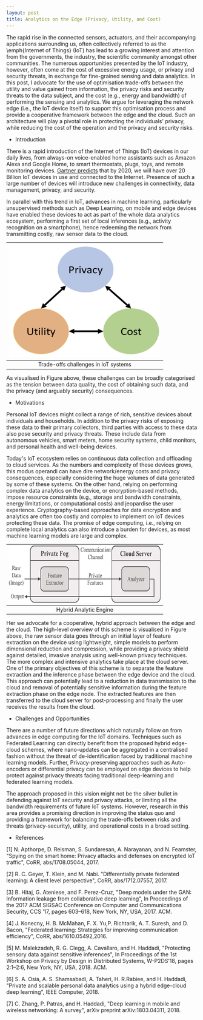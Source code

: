 ```yaml
---
layout: post
title: Analytics on the Edge (Privacy, Utility, and Cost)
---
```


The rapid rise in the connected sensors, actuators, and their accompanying applications surrounding us, often collectively referred to as the \emph{Internet of Things} (IoT) has lead to a growing interest and attention from the governments, the industry, the scientific community amongst other communities. The numerous opportunities presented by the IoT industry, however, often come at the cost of excessive energy usage, or privacy and security threats, in exchange for fine-grained sensing and data analytics. In this post, I advocate for the use of optimisation trade-offs between the utility and value gained from information, the privacy risks and security threats to the data subject, and the cost (e.g., energy and bandwidth) of performing the sensing and analytics. We argue for leveraging the network edge (i.e., the IoT device itself) to support this optimisation process and provide a cooperative framework between the edge and the cloud. Such an architecture will play a pivotal role in protecting the individuals' privacy, while reducing the cost of the operation and the privacy and security risks. 

* Introduction

There is a rapid introduction of the Internet of Things (IoT) devices in our daily lives, from always-on voice-enabled home assistants such as Amazon Alexa and Google Home, to smart thermostats, plugs, toys, and remote monitoring devices. [Gartner predicts](https://www.gartner.com/newsroom/id/3598917) that by 2020, we will have over 20 Billion IoT devices in use and connected to the Internet. Presence of such a large number of devices will introduce new challenges in connectivity, data management, privacy, and security.

In parallel with this trend in IoT, advances in machine learning, particularly unsupervised methods such as Deep Learning, on mobile and edge devices have enabled these devices to act as part of the whole data analytics ecosystem, performing a first set of local inferences (e.g., activity recognition on a smartphone), hence redeeming the network from transmitting costly, raw sensor data to the cloud.

| <img src="https://github.com/haddadi/haddadi.github.io/blob/master/images/2018/tradeoff.png?raw=true"  height="300" width="400"> |
|:---:|
| Trade-offs challenges in IoT systems |

As visualised in Figure above, these challenges can be broadly categorised as the tension between data quality, the cost of obtaining such data, and the privacy (and arguably security) consequences.  

* Motivations

Personal IoT devices might collect a range of rich, sensitive devices about individuals and households. In addition to the privacy risks of exposing these data to their primary collectors, third parties with access to these data also pose security and privacy threats. These include data from autonomous vehicles, smart meters, home security systems, child monitors, and personal health and well-being devices.

Today's IoT ecosystem relies on continuous data collection and offloading to cloud services. As the numbers and complexity of these devices grows, this modus operandi can have dire network/energy costs and privacy consequences, especially considering the huge volumes of data generated by some of these systems. On the other hand, relying on performing complex data analytics on the device, or encryption-based methods, impose resource constraints (e.g., storage and bandwidth constraints, energy limitations, or computational costs) and jeopardise the user experience. Cryptography-based approaches for data encryption and analytics are often too costly and complex to implement on IoT devices protecting these data. The promise of edge computing, i.e., relying on complete local analytics can also introduce a burden for devices, as most machine learning models are large and complex. 

| <img src="https://github.com/haddadi/haddadi.github.io/blob/master/images/2018/HybridEngine.png?raw=true"  height="150" width="400"> |
|:---:|
| Hybrid Analytic Engine |

Her we advocate for a cooperative, hybrid approach between the edge and the cloud. The high-level overview of this scheme is visualised in Figure above, the raw sensor data goes through an initial layer of feature extraction on the device using lightweight, simple models to perform dimensional reduction and compression, while providing a privacy shield against detailed, invasive analysis using well-known privacy techniques. The more complex and intensive analytics take place at the cloud server. One of the primary objectives of this scheme is to separate the feature extraction and the inference phase between the edge device and the cloud. This approach can potentially lead to a reduction in data transmission to the cloud and removal of potentially sensitive information during the feature extraction phase on the edge node. The extracted features are then transferred to the cloud server for post-processing and finally the user receives the results from the cloud. 

* Challenges and Opportunities

There are a number of future directions which naturally follow on from advances in edge computing for the IoT domains. Techniques such as Federated Learning can directly benefit from the proposed hybrid edge-cloud schemes, where nano-updates can be aggregated in a centralised fashion without the threat of de-identification faced by traditional machine learning models. Further, Privacy-preserving approaches such as Auto-encoders or differential privacy can be employed on edge devices to help protect against privacy threats facing traditional deep-learning and federated learning models.

The approach proposed in this vision might not be the silver bullet in defending against IoT security and privacy attacks, or limiting all the bandwidth requirements of future IoT systems. However, research in this area provides a promising direction in improving the status quo and providing a framework for balancing the trade-offs between risks and threats (privacy-security), utility, and operational costs in a broad setting. 

* References

[1]  N. Apthorpe, D. Reisman, S. Sundaresan, A. Narayanan, and N. Feamster, "Spying on the smart home: Privacy attacks and defenses on encrypted IoT traffic", CoRR, abs/1708.05044, 2017.

[2]  R. C. Geyer, T. Klein, and M. Nabi. "Differentially private federated learning: A client level perspective", CoRR, abs/1712.07557, 2017.

[3]  B. Hitaj, G. Ateniese, and F. Perez-Cruz, "Deep models under the GAN: Information leakage from collaborative deep learning", In Proceedings of the 2017 ACM SIGSAC Conference on Computer and Communications Security, CCS ’17, pages 603–618, New York, NY, USA, 2017. ACM.

[4]  J. Konecny, H. B. McMahan, F. X. Yu,P. Richtarik, A. T. Suresh, and D. Bacon, "Federated learning:  Strategies for improving communication efficiency", CoRR, abs/1610.05492,2016.

[5]  M. Malekzadeh, R. G. Clegg, A. Cavallaro, and H. Haddadi, "Protecting sensory data against sensitive inferences", In Proceedings of the 1st Workshop on Privacy by Design in Distributed Systems, W-P2DS’18, pages 2:1–2:6, New York, NY, USA, 2018. ACM.

[6]  S. A. Osia, A. S. Shamsabadi, A. Taheri, H. R.Rabiee, and H. Haddadi, "Private and scalable personal data analytics using a hybrid edge-cloud deep learning", IEEE Computer, 2018.

[7]  C. Zhang, P. Patras, and H. Haddadi, "Deep learning in mobile and wireless networking:  A survey", arXiv preprint arXiv:1803.04311, 2018.





